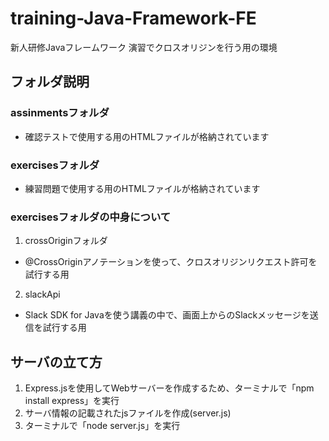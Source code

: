# training-Java-Framework-FE
新人研修Javaフレームワーク 演習でクロスオリジンを行う用の環境

## フォルダ説明
### assinmentsフォルダ
- 確認テストで使用する用のHTMLファイルが格納されています

### exercisesフォルダ
- 練習問題で使用する用のHTMLファイルが格納されています

### exercisesフォルダの中身について
1. crossOriginフォルダ
- @CrossOriginアノテーションを使って、クロスオリジンリクエスト許可を試行する用
2. slackApi
- Slack SDK for Javaを使う講義の中で、画面上からのSlackメッセージを送信を試行する用

## サーバの立て方
1. Express.jsを使用してWebサーバーを作成するため、ターミナルで「npm install express」を実行
2. サーバ情報の記載されたjsファイルを作成(server.js)
3. ターミナルで「node server.js」を実行

